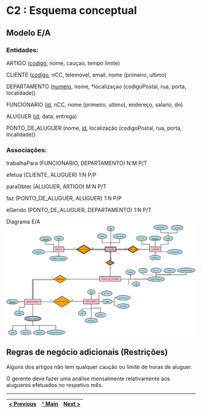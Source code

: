 # C2 : Esquema conceptual

## Modelo E/A

### Entidades:

ARTIGO (<ins>codigo</ins>, nome, cauçao, tempo limite)

CLIENTE (<ins>codigo</ins>, nCC, telemovel, email, nome (primeiro, ultimo)

DEPARTAMENTO (<ins>numero</ins>, nome, *localizaçao (codigoPostal, rua, porta, localidade))

FUNCIONARIO (<ins>id</ins>, nCC, nome (primeiro, ultimo), endereço, salario, dn)

ALUGUER (<ins>id</ins>, data, entrega)

PONTO_DE_ALUGUER (nome, <ins>id</ins>, localização (codigoPostal, rua, porta, localidade))


### Associações:

trabalhaPara (FUNCIONARIO, DEPARTAMENTO) N:M  P/T

efetua (CLIENTE, ALUGUER) 1:N  P/P

paraObter (ALUGUER, ARTIGO) M:N  P/T

faz (PONTO_DE_ALUGUER, ALUGUER) 1:N  P/P

éGerido (PONTO_DE_ALUGUER, DEPARTAMENTO) 1:N  P/T






Diagrama E/A 
![An alternative description](images/DiagramaOriginal.jpeg)

## Regras de negócio adicionais (Restrições)
Alguns dos artigos não tem qualquer caução ou limite de horas de aluguer.

O gerente deve fazer uma análise mensalmente relativamente aos alugueres efetuados no respetivo mês. 


---
[< Previous](rebd01.md) | [^ Main](https://github.com/tcm-sibd-g07/SIBD07/) | [Next >](rebd03.md)
:--- | :---: | ---: 
